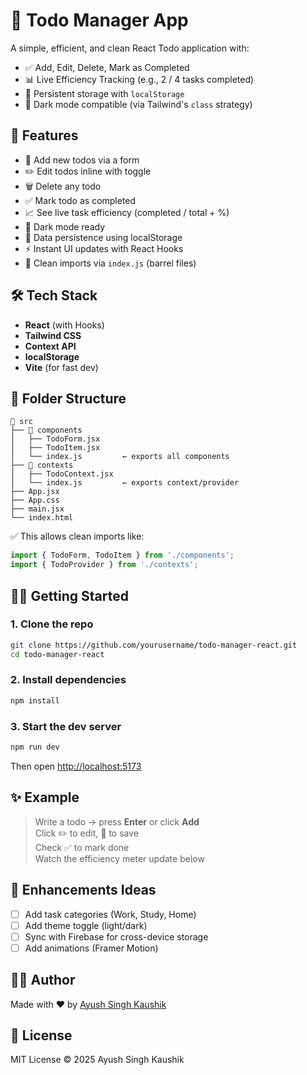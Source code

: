 # 📝 Todo Manager App

A simple, efficient, and clean React Todo application with:

- ✅ Add, Edit, Delete, Mark as Completed
- 📊 Live Efficiency Tracking (e.g., 2 / 4 tasks completed)
- 💾 Persistent storage with `localStorage`
- 🌙 Dark mode compatible (via Tailwind's `class` strategy)



## 🚀 Features

- 📌 Add new todos via a form
- ✏️ Edit todos inline with toggle
- 🗑️ Delete any todo
- ✅ Mark todo as completed
- 📈 See live task efficiency (completed / total + %)
- 🌙 Dark mode ready
- 💾 Data persistence using localStorage
- ⚡ Instant UI updates with React Hooks
- 🔄 Clean imports via `index.js` (barrel files)

## 🛠️ Tech Stack

- **React** (with Hooks)
- **Tailwind CSS**
- **Context API**
- **localStorage**
- **Vite** (for fast dev)

## 📂 Folder Structure

```
📁 src
├── 📁 components
│   ├── TodoForm.jsx
│   ├── TodoItem.jsx
│   └── index.js         ← exports all components
├── 📁 contexts
│   ├── TodoContext.jsx
│   └── index.js         ← exports context/provider
├── App.jsx
├── App.css
├── main.jsx
└── index.html
```

✅ This allows clean imports like:

```js
import { TodoForm, TodoItem } from './components';
import { TodoProvider } from './contexts';
```

## 🧑‍💻 Getting Started

### 1. Clone the repo

```bash
git clone https://github.com/yourusername/todo-manager-react.git
cd todo-manager-react
```

### 2. Install dependencies

```bash
npm install
```

### 3. Start the dev server

```bash
npm run dev
```

Then open [http://localhost:5173](http://localhost:5173)

## ✨ Example

> Write a todo → press **Enter** or click **Add**  
> Click ✏️ to edit, 📁 to save  
> Check ✅ to mark done  
> Watch the efficiency meter update below

## 🔧 Enhancements Ideas

* [ ] Add task categories (Work, Study, Home)
* [ ] Add theme toggle (light/dark)
* [ ] Sync with Firebase for cross-device storage
* [ ] Add animations (Framer Motion)

## 🧑‍🎓 Author

Made with ❤️ by [Ayush Singh Kaushik](https://ayushkaushik.dev)

## 📄 License

MIT License © 2025 Ayush Singh Kaushik
